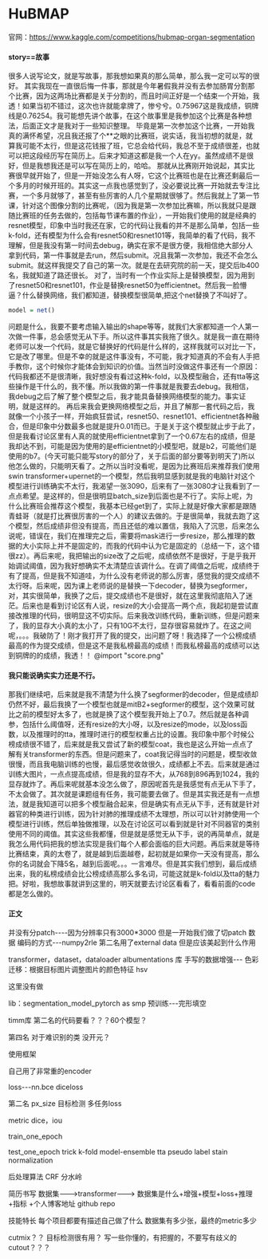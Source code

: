 # HuBMAP
官网：https://www.kaggle.com/competitions/hubmap-organ-segmentation
#### story==故事
很多人说写论文，就是写故事，那我想如果真的那么简单，那么我一定可以写的很好。
其实我现在一直很后悔一件事，那就是今年暑假我并没有去参加肠胃分割那个比赛，因为这两场比赛都是关于分割的，而且时间正好是一个结束一个开始，我透！如果当初不错过，这次也许就能拿牌了，惨兮兮。0.75967这是我成绩，铜牌线是0.76254。我可能想先讲个故事，在这个故事里是我参加这个比赛是各种想法，后面正文才是我对于一些知识整理。
毕竟是第一次参加这个比赛，一开始我真的满怀希望，况且我还报了个**之眼的比赛班，说实话，我当初想的就是，就算我可能不太行，但是这花钱报了班，它总会给代码，我总不至于成绩很差，也就可以把这段经历写在简历上。后来才知道这都是我一个人在yy。虽然成绩不是很好，但是我想我还是可以写在简历上的，哈哈。
那就从比赛刚开始说起，其实比赛很早就开始了，但是一开始没怎么有人呀，它这个比赛班也是在比赛还剩最后一个多月的时候开班的。其实这一点我也感觉到了，没必要说比赛一开始就去专注比赛，一个多月就够了，甚至有些厉害的人几个星期就很够了。然后我就上了第一节课，针对这个图像分割的比赛呢，（因为我是第一次参加比赛嘛，所以我就只是跟随比赛班的任务去做的，包括每节课布置的作业），一开始我们使用的就是经典的resnet模型，印象中当时我还在家，它的代码让我看的并不是那么简单，包括一些k-fold，还有模型为什么会有resnet50和resnet101等，我简单的看了代码，我不理解，但是我没有第一时间去debug，确实在家不是很方便，我相信绝大部分人拿到代码，第一件事就是去run，然后submit。况且我第一次参加，我还不会怎么submit。就这样我提交了自己的第一次。就是在去研究院的前一天，提交后lb400名，我就知道了路还很长。
对了，当时有一个作业实际上是替换模型，因为用到了resnet50和resnet101，作业是替换resnet50为efficientnet。然后我一脸懵逼？什么替换网络，我们都知道，替换模型很简单,把这个net替换了不叫好了。
```r
model = net()
```
问题是什么，我要不要考虑输入输出的shape等等，就我们大家都知道一个人第一次做一件事，总会感觉无从下手。所以这件事其实我拖了很久。就是我一直在期待老师可以发一个代码，就是它替换好的代码是什么样的，这样我就可以对比一下，它是改了哪里。但是不幸的就是这件事没有，不可能，我才知道真的不会有人手把手教你，这个时候你才能体会到知识的价值。当然当时没做这件事还有一个原因：代码我都还不是很清晰，我好想没有看过这种k-fold，以及模型融合，还有tta等这些操作是干什么的，我不懂。所以我做的第一件事就是我要去debug。我相信，我debug之后了解了整个模型之后，我才能具备替换网络模型的能力。事实证明，就是这样的。
再后来我会更换网络模型之后，并且了解那一套代码之后，我就像一个小孩子一样，开始疯狂尝试，resnet50、resnet101、efficientnet各种融合，但是印象中分数最多也就是提升0.01而已。于是关于这个模型就止步于此了，但是我看讨论区里有人真的就使用efficientnet拿到了一个0.67左右的成绩，但是我却达不到，可能是因为使用的是efficientnet的小模型吧，就是b2，可能他们是使用的b7。(今天可能只能写story的部分了，关于后面的部分要等到明天了)所以他怎么做的，只能明天看了。之所以当时没看呢，是因为比赛班后来推荐我们使用swin transformer+upernet的一个模型，然后我明显感到就是我的电脑针对这个模型进行训练确实不太行，我渴望一张3090，后来有了一张3080才让我看到了一点点希望。是这样的，但是很明显batch_size到后面也是不行了。实际上呢，为什么比赛班会推荐这个模型，我基本已经get到了，实际上就是好像大家都是跟随青蛙哥（就是打比赛很厉害的一个人）的建议去做的。于是很简单，我就去跑了这个模型，然后成绩非但没有提高，而且还低的难以置信，我陷入了沉思，后来怎么说呢，错误在，我们在推理完之后，需要将mask进行一步resize，那么推理的数据的大小实际上并不是固定的，而我的代码中认为它是固定的（总结一下，这个错很zz）。再后来呢，我把输出的size改了之后呢，成绩依然不是很好，于是乎我开始调试阈值，因为我好想确实不太清楚应该调什么。在调了阈值之后呢，成绩终于有了提高，但是我不知道哇，为什么没有老师说的那么厉害，感觉我的提交成绩不太行呀。后来呢，因为课上老师说的是替换一下decoder，替换为segformer，对，其实很简单，我换了之后，提交成绩也不是很好，就在这里我彻底陷入了迷茫。后来也是看到讨论区有人说，resize的大小会提高一两个点，我起初是尝试直接改推理的代码，很明显这不切实际。后来我改训练代码，重新训练，但是问题来了，我的显存大小真的太小了，只有10G不太行，显存很容易就炸了。在这之间呢，。。。我破防了！刚才我打开了我的提交，出问题了呀！我选择了一个公榜成绩最高的作为提交成绩，但是这不是我私榜最高的成绩！而我私榜最高的成绩可以达到铜牌的的成绩，我透！！
@import "score.png" 
#### 我只能说确实实力还是不行。
那我们继续吧，后来就是我不清楚为什么换了segformer的decoder，但是成绩却仍然不好，最后我换了一个模型也就是mitB2+segformer的模型，这个效果可就比之前的模型好太多了，也就是换了这个模型我开始上了0.7。然后就是各种调参，包括什么阈值呀，还有resize的大小呀，以及resize的mode，以及loss函数，以及推理时的tta，推理时进行的模型权重占比的设置。我印象中那个时候公榜成绩很不错了，后来就是我又尝试了新的模型coat，我也是这么开始一点点了解有关transformer的东西。但是问题来了，coat我记得当时的问题是，模型收敛很慢，而且我电脑训练的也慢，最后感觉收敛很久，成绩都上不去。后来就是通过训练大图片，一点点提高成绩，但是我的显存不大，从768到896再到1024，我的显存就炸了。再后来呢就基本没怎么做了，原因呢首先是我感觉有点无从下手了，不太会做了。其次就是课题组有任务，我可能要去做了。但是其实我还是有一点想法，就是我知道可以把多个模型融合起来，但是确实有点无从下手，还有就是针对器官的种类进行训练，因为针对肺的推理成绩不太理想，所以可以针对肺使用一个模型进行训练，然后单独做推理，以及在讨论区可以看到就是针对不同器官的类别使用不同的阈值。其实这些我都懂，但是就是感觉无从下手，说的再简单点，就是我怎么用代码把我的想法实现是我们每个人都会面临的巨大问题。再后来就是等待比赛结束，真的太卷了，就是越到后面越卷，起初就是如果你一天没有提高，那么你的名词就会下降5名，越到后面呢。。。一言难尽。但是其实我们想到，最后成绩出来，我的私榜成绩会比公榜成绩高那么多名词，可能这就是k-fold以及tta的魅力把。好啦，我想故事就讲到这里的，明天就要去讨论区看看了，看看前面的code都是怎么做的。



#### 正文
并没有分patch----因为分辨率只有3000*3000
但是一开始我们做了切patch
数据 编码的方式---numpy2rle
第二名用了external data 但是应该美起到什么作用

transformer，dataset，dataloader
albumentations 库
手写的数据增强---
色彩迁移：根据目标图片调整图片的颜色特征   hsv

这里没有做

lib：segmentation_model_pytorch as smp
预训练---完形填空

timm库
第二名的代码要看？？？60个模型？

第四名
对于难识别的类
没开元？

使用框架

自己用了非常重的encoder

loss---nn.bce
diceloss

第二名
px_size
目标检测
多任务loss

metric
dice，iou

train_one_epoch

test_one_epoch
trick
    k-fold
    model-ensemble
    tta
    pseudo label
    stain normalization

后处理算法
    CRF
    分水岭


简历书写
数据集--->transformer--->
数据集是什么+增强+模型+loss+推理+指标
+个人博客地址
github repo

技能特长
每个项目都要有描述自己做了什么
数据集有多少张，最终的metric多少

cutmix？？
目标检测很有用？
写一些你懂的，有把握的，不要写有歧义的
cutout？？？

